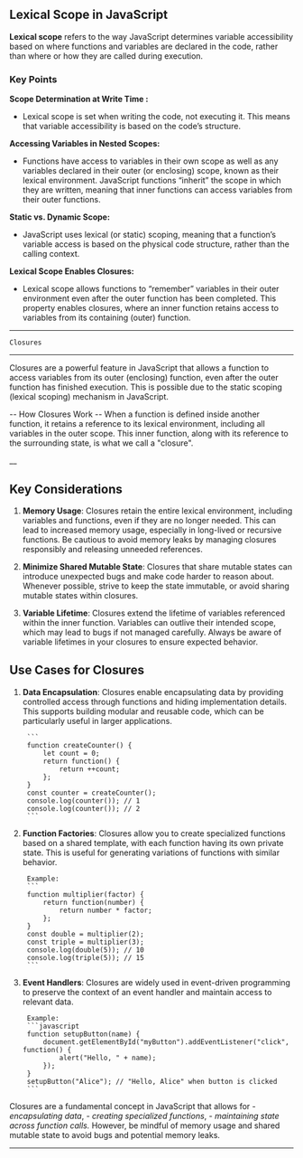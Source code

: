 ## Lexical Scope in JavaScript 
 
**Lexical scope** refers to the way JavaScript determines variable accessibility based on where functions and variables are declared in the code, rather than where or how they are called during execution.

### Key Points

**Scope Determination at Write Time :** 
 - Lexical scope is set when writing the code, not executing it. This means that variable accessibility is based on the code’s structure.
  
**Accessing Variables in Nested Scopes:**
 - Functions have access to variables in their own scope as well as any variables declared in their outer (or enclosing) scope, known as their lexical environment.
  JavaScript functions “inherit” the scope in which they are written, meaning that inner functions can access variables from their outer functions.

**Static vs. Dynamic Scope:**
 - JavaScript uses lexical (or static) scoping, meaning that a function’s variable access is based on the physical code structure, rather than the calling context.
   
**Lexical Scope Enables Closures:**
 - Lexical scope allows functions to “remember” variables in their outer environment even after the outer function has been completed. This property enables closures, where an inner function retains access to variables from its containing (outer) function.


--------------------------------------
    Closures 
--------------------------------------

Closures are a powerful feature in JavaScript that allows a function to access variables from its outer (enclosing) function, 
even after the outer function has finished execution. This is possible due to the static scoping (lexical scoping) mechanism in JavaScript.

-- How Closures Work --
    When a function is defined inside another function, it retains a reference to its lexical environment, including all variables 
    in the outer scope. This inner function, along with its reference to the surrounding state, is what we call a "closure".

__

## Key Considerations

1. **Memory Usage**:
        Closures retain the entire lexical environment, including variables and functions, even if they are no longer needed. 
        This can lead to increased memory usage, especially in long-lived or recursive functions. Be cautious to avoid memory 
        leaks by managing closures responsibly and releasing unneeded references.

2. **Minimize Shared Mutable State**:
        Closures that share mutable states can introduce unexpected bugs and make code harder to reason about. 
        Whenever possible, strive to keep the state immutable, or avoid sharing mutable states within closures.

3. **Variable Lifetime**:
        Closures extend the lifetime of variables referenced within the inner function. Variables can outlive their intended scope, 
        which may lead to bugs if not managed carefully. Always be aware of variable lifetimes in your closures to ensure expected behavior.

## Use Cases for Closures

1. **Data Encapsulation**:
        Closures enable encapsulating data by providing controlled access through functions and hiding implementation details. 
        This supports building modular and reusable code, which can be particularly useful in larger applications.


        ```
        function createCounter() {
            let count = 0;
            return function() {
                return ++count;
            };
        }
        const counter = createCounter();
        console.log(counter()); // 1
        console.log(counter()); // 2
        ```

2. **Function Factories**:
        Closures allow you to create specialized functions based on a shared template, with each function having its own private state.
        This is useful for generating variations of functions with similar behavior.

        Example:
        ```
        function multiplier(factor) {
            return function(number) {
                return number * factor;
            };
        }
        const double = multiplier(2);
        const triple = multiplier(3);
        console.log(double(5)); // 10
        console.log(triple(5)); // 15
        ```

4. **Event Handlers**:
        Closures are widely used in event-driven programming to preserve the context of an event handler and maintain access to relevant data.

        Example:
        ```javascript
        function setupButton(name) {
            document.getElementById("myButton").addEventListener("click", function() {
                alert("Hello, " + name);
            });
        }
        setupButton("Alice"); // "Hello, Alice" when button is clicked
        ```


Closures are a fundamental concept in JavaScript that allows for 
    - *encapsulating data*, 
    - *creating specialized functions*, 
    - *maintaining state across function calls.*
    However, be mindful of memory usage and shared mutable state to avoid bugs and potential memory leaks.
    

 ___


